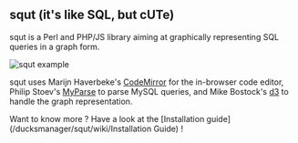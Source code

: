 ## squt (it's like SQL, but cUTe)

squt is a Perl and PHP/JS library aiming at graphically representing SQL queries in a graph form.

![squt example](https://raw.github.com/ducksmanager/squt/master/front-end/images/squt_example.png)

squt uses Marijn Haverbeke's [CodeMirror](/marijnh/CodeMirror) for the in-browser code editor, Philip Stoev's [MyParse](http://search.cpan.org/~philips/DBIx-MyParse/) to parse MySQL queries, and Mike Bostock's [d3](/mbostock/d3) to handle the graph representation.

Want to know more ? Have a look at the [Installation guide](/ducksmanager/squt/wiki/Installation Guide) !